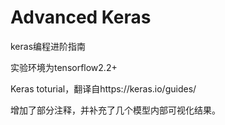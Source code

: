 # Advanced Keras
keras编程进阶指南

实验环境为tensorflow2.2+

Keras toturial，翻译自https://keras.io/guides/

增加了部分注释，并补充了几个模型内部可视化结果。
